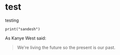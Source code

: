 # test
testing

` print("sandesh") `




As Kanye West said:

> We're living the future so
> the present is our past.

 
 
 
 
